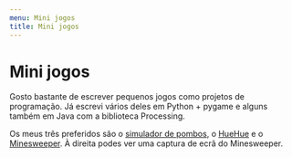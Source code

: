 ```yaml
---
menu: Mini jogos
title: Mini jogos
---
```


# Mini jogos

Gosto bastante de escrever pequenos jogos como projetos de programação. Já escrevi vários deles em Python + pygame e alguns também em Java com a biblioteca Processing.

Os meus três preferidos são o [simulador de pombos][pigeon simulator], o [HueHue] e o [Minesweeper]. À direita podes ver uma captura de ecrã do Minesweeper.

[pigeon simulator]: ../../blog/pigeon-pooping-simulator
[HueHue]: ../../blog/huehue
[Minesweeper]: ../../blog/minesweeper-remake
